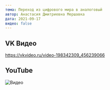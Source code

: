 ```yaml
---
тема: Переход из цифрового мира в аналоговый
автор: Анастасия Дмитриевна Мершавка
дата: 2021-09-17
видео: false
---
```


## VK Видео

https://vkvideo.ru/video-198342309_456239066

## YouTube

![Видео](https://youtu.be/6jpfEGirHeo)
